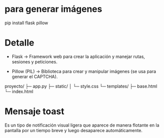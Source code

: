 # para generar imágenes
pip install flask pillow

# Detalle
- Flask → Framework web para crear la aplicación y manejar rutas, sesiones y peticiones.

- Pillow (PIL) → Biblioteca para crear y manipular imágenes (se usa para generar el CAPTCHA).



proyecto/
├─ app.py
├─ static/
│  └─ style.css
└─ templates/
   ├─ base.html
   └─ index.html


# Mensaje toast 
Es un tipo de notificación visual ligera que aparece de manera flotante en la pantalla por un tiempo breve y luego desaparece automáticamente.
